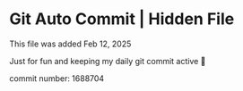# Git Auto Commit | Hidden File

This file was added Feb 12, 2025

Just for fun and keeping my daily git commit active 🤪

commit number: 1688704
